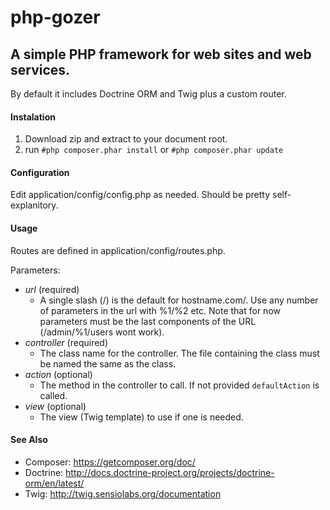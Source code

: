 # php-gozer
## A simple PHP framework for web sites and web services.

By default it includes Doctrine ORM and Twig plus a custom router.

#### Instalation
1. Download zip and extract to your document root.
2. run `#php composer.phar install` or `#php composer.phar update`

#### Configuration
Edit application/config/config.php as needed. Should be pretty self-explanitory.

#### Usage
Routes are defined in application/config/routes.php.

Parameters:
- *url* (required)
  - A single slash (/) is the default for hostname.com/. Use any number of parameters in the url with %1/%2 etc. Note that for now parameters must be the last components of the URL (/admin/%1/users wont work).
- *controller* (required)
  - The class name for the controller. The file containing the class must be named the same as the class.
- *action* (optional)
  - The method in the controller to call. If not provided `defaultAction` is called.
- *view* (optional)
  - The view (Twig template) to use if one is needed.

#### See Also
- Composer: https://getcomposer.org/doc/
- Doctrine: http://docs.doctrine-project.org/projects/doctrine-orm/en/latest/
- Twig: http://twig.sensiolabs.org/documentation
